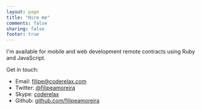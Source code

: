 ```yaml
---
layout: page
title: "Hire me"
comments: false
sharing: false
footer: true
---
```


I'm available for mobile and web development remote contracts using Ruby and JavaScript.

Get in touch:

* Email: [filipe@coderelax.com](mailto:filipe@coderelax.com)
* Twitter: [@filipeamoreira](http://twitter.com/filipeamoreira)
* Skype: [coderelax](skype:coderelax?call)
* Github: [github.com/filipeamoreira](http://github.com/filipeamoreira)
